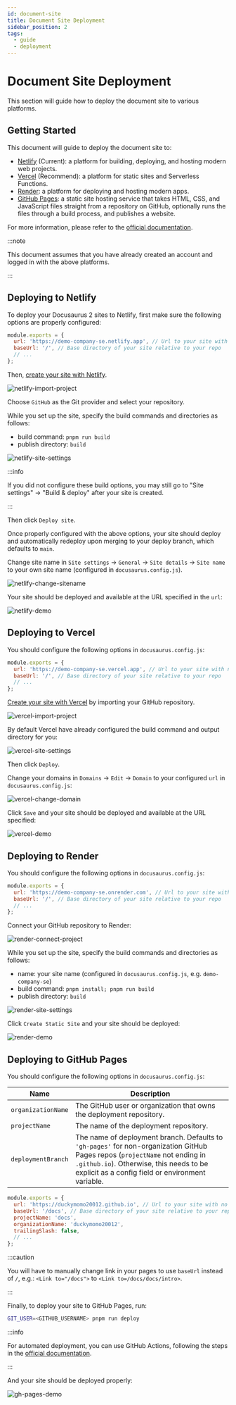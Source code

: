 ```yaml
---
id: document-site
title: Document Site Deployment
sidebar_position: 2
tags:
  - guide
  - deployment
---
```


# Document Site Deployment

This section will guide how to deploy the document site to various platforms.

## Getting Started

This document will guide to deploy the document site to:

- [Netlify](https://www.netlify.com/) (Current): a platform for building,
  deploying, and hosting modern web projects.
- [Vercel](https://vercel.com/) (Recommend): a platform for static sites and
  Serverless Functions.
- [Render](https://render.com/): a platform for deploying and hosting modern
  apps.
- [GitHub Pages](https://pages.github.com/): a static site hosting service
  that takes HTML, CSS, and JavaScript files straight from a repository on
  GitHub, optionally runs the files through a build process, and publishes a
  website.

For more information, please refer to the [official
documentation](https://docusaurus.io/docs/deployment).

:::note

This document assumes that you have already created an account and logged in
with the above platforms.

:::

## Deploying to Netlify

To deploy your Docusaurus 2 sites to Netlify, first make sure the following options are properly configured:

```js title=docusaurus.config.js
module.exports = {
  url: 'https://demo-company-se.netlify.app', // Url to your site with no trailing slash
  baseUrl: '/', // Base directory of your site relative to your repo
  // ...
};
```

Then, [create your site with Netlify](https://app.netlify.com/start).

![netlify-import-project](https://user-images.githubusercontent.com/64480713/209609212-20a1355a-cb79-4f50-b9e3-bc61de81e944.png)

Choose `GitHub` as the Git provider and select your repository.

While you set up the site, specify the build commands and directories as follows:

- build command: `pnpm run build`
- publish directory: `build`

![netlify-site-settings](https://user-images.githubusercontent.com/64480713/209609424-0239f5f5-796e-4213-b3b4-c9712d4374a6.png)

:::info

If you did not configure these build options, you may still go to "Site
settings" -> "Build & deploy" after your site is created.

:::

Then click `Deploy site`.

Once properly configured with the above options, your site should deploy and
automatically redeploy upon merging to your deploy branch, which defaults to
`main`.

Change site name in `Site settings` -> `General` -> `Site details` -> `Site
name` to your own site name (configured in `docusaurus.config.js`).

![netlify-change-sitename](https://user-images.githubusercontent.com/64480713/209609820-c699a01b-75cb-4fd3-85b1-54f7b0208aaa.png)

Your site should be deployed and available at the URL specified in the `url`:

![netlify-demo](https://user-images.githubusercontent.com/64480713/209609984-2132caf7-22f7-4e2c-bd59-693955280dc6.png)

## Deploying to Vercel

You should configure the following options in `docusaurus.config.js`:

```js title=docusaurus.config.js
module.exports = {
  url: 'https://demo-company-se.vercel.app', // Url to your site with no trailing slash
  baseUrl: '/', // Base directory of your site relative to your repo
  // ...
};
```

[Create your site with Vercel](https://vercel.com/new) by importing your GitHub
repository.

![vercel-import-project](https://user-images.githubusercontent.com/64480713/209610425-3cda5708-d595-4b8e-8dbb-fa094ffa8f5b.png)

By default Vercel have already configured the build command and output directory
for you:

![vercel-site-settings](https://user-images.githubusercontent.com/64480713/209610612-9fdd69e9-e168-4098-ac52-fd0a6d9abbfa.png)

Then click `Deploy`.

Change your domains in `Domains` -> `Edit` -> `Domain` to your configured `url`
in `docusaurus.config.js`:

![vercel-change-domain](https://user-images.githubusercontent.com/64480713/209610847-0fd1c970-7086-45a2-8d26-54dcd3d2b8fa.png)

Click `Save` and your site should be deployed and available at the URL
specified:

![vercel-demo](https://user-images.githubusercontent.com/64480713/209610969-277011ed-7c0d-43ab-bd6b-56ae61167310.png)

## Deploying to Render

You should configure the following options in `docusaurus.config.js`:

```js title=docusaurus.config.js
module.exports = {
  url: 'https://demo-company-se.onrender.com', // Url to your site with no trailing slash
  baseUrl: '/', // Base directory of your site relative to your repo
  // ...
};
```

Connect your GitHub repository to Render:

![render-connect-project](https://user-images.githubusercontent.com/64480713/209611124-caca256c-1b73-43b7-bffb-5ca2c3f276d9.png)

While you set up the site, specify the build commands and directories as follows:

- name: your site name (configured in `docusaurus.config.js`, e.g.
  `demo-company-se`)
- build command: `pnpm install; pnpm run build`
- publish directory: `build`

![render-site-settings](https://user-images.githubusercontent.com/64480713/209611444-cad5837f-68b0-4a22-8b29-ac972cecc439.png)

Click `Create Static Site` and your site should be deployed:

![render-demo](https://user-images.githubusercontent.com/64480713/209611856-ab1e4cd3-9c46-46bb-8d84-2bfd86669501.png)

## Deploying to GitHub Pages

You should configure the following options in `docusaurus.config.js`:

| Name               | Description                                                                                                                                                                                                                 |
| ------------------ | --------------------------------------------------------------------------------------------------------------------------------------------------------------------------------------------------------------------------- |
| `organizationName` | The GitHub user or organization that owns the deployment repository.                                                                                                                                                        |
| `projectName`      | The name of the deployment repository.                                                                                                                                                                                      |
| `deploymentBranch` | The name of deployment branch. Defaults to `'gh-pages'` for non-organization GitHub Pages repos (`projectName` not ending in `.github.io`). Otherwise, this needs to be explicit as a config field or environment variable. |

```js title=docusaurus.config.js
module.exports = {
  url: 'https://duckymomo20012.github.io', // Url to your site with no trailing slash
  baseUrl: '/docs', // Base directory of your site relative to your repo
  projectName: 'docs',
  organizationName: 'duckymomo20012',
  trailingSlash: false,
  // ...
};
```

:::caution

You will have to manually change link in your pages to use `baseUrl` instead of
`/`, e.g.: `<Link to="/docs">` to `<Link to=/docs/docs/intro>`.

:::

Finally, to deploy your site to GitHub Pages, run:

```bash
GIT_USER=<GITHUB_USERNAME> pnpm run deploy
```

:::info

For automated deployment, you can use GitHub Actions, following the steps in the [official documentation](https://docusaurus.io/docs/deployment#triggering-deployment-with-github-actions).

:::

And your site should be deployed properly:

![gh-pages-demo](https://user-images.githubusercontent.com/64480713/209614909-04da505a-efce-419f-8e29-bc291eb5f2cf.png)

